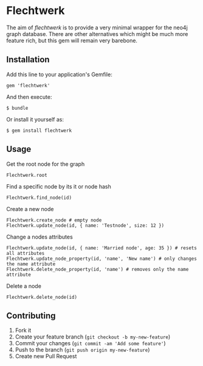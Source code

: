 # Flechtwerk

The aim of _flechtwerk_ is to provide a very minimal wrapper for the neo4j graph
database. There are other alternatives which might be much more feature rich, but
this gem will remain very barebone.

## Installation

Add this line to your application's Gemfile:

    gem 'flechtwerk'

And then execute:

    $ bundle

Or install it yourself as:

    $ gem install flechtwerk

## Usage

Get the root node for the graph

    Flechtwerk.root

Find a specific node by its it or node hash

    Flechtwerk.find_node(id)

Create a new node

    Flechtwerk.create_node # empty node
    Flechtwerk.update_node(id, { name: 'Testnode', size: 12 })

Change a nodes attributes

    Flechtwerk.update_node(id, { name: 'Married node', age: 35 }) # resets all attributes
    Flechtwerk.update_node_property(id, 'name', 'New name') # only changes the name attribute
    Flechtwerk.delete_node_property(id, 'name') # removes only the name attribute

Delete a node

    Flechtwerk.delete_node(id)

## Contributing

1. Fork it
2. Create your feature branch (`git checkout -b my-new-feature`)
3. Commit your changes (`git commit -am 'Add some feature'`)
4. Push to the branch (`git push origin my-new-feature`)
5. Create new Pull Request
